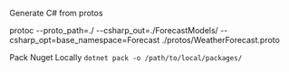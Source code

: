 Generate C# from protos

protoc --proto_path=./ --csharp_out=./ForecastModels/ --csharp_opt=base_namespace=Forecast ./protos/WeatherForecast.proto


Pack Nuget Locally
`dotnet pack -o /path/to/local/packages/`

